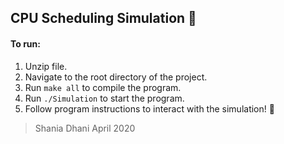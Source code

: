 ## CPU Scheduling Simulation 👾

#### To run:

1. Unzip file.
1. Navigate to the root directory of the project.
1. Run `make all` to compile the program.
1. Run `./Simulation` to start the program.
1. Follow program instructions to interact with the simulation! :tada:

> Shania Dhani April 2020
